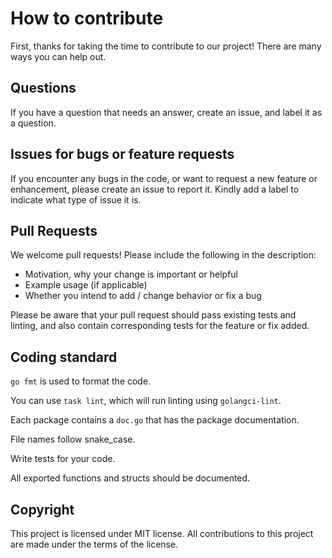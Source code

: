 # How to contribute

First, thanks for taking the time to contribute to our project! There are many ways you can help out.

## Questions

If you have a question that needs an answer, create an issue, and label it as a question.

## Issues for bugs or feature requests

If you encounter any bugs in the code, or want to request a new feature or enhancement, please create an issue to report it.
Kindly add a label to indicate what type of issue it is.

## Pull Requests

We welcome pull requests! Please include the following in the description:

* Motivation, why your change is important or helpful
* Example usage (if applicable)
* Whether you intend to add / change behavior or fix a bug

Please be aware that your pull request should pass existing tests and linting, and also contain corresponding tests
for the feature or fix added.

## Coding standard
`go fmt` is used to format the code.

You can use `task lint`, which will run linting using `golangci-lint`.

Each package contains a `doc.go` that has the package documentation.

File names follow snake_case.

Write tests for your code.

All exported functions and structs should be documented.

## Copyright

This project is licensed under MIT license. All contributions to this project are made under the terms of the license.
